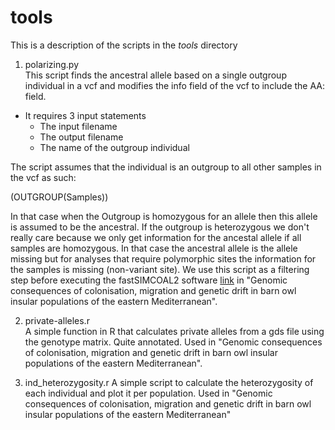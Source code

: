 # tools
This is a description of the scripts in the _tools_ directory  

1. polarizing.py  
This script finds the ancestral allele based on a single outgroup individual in a vcf and modifies the info field of the vcf to include the AA: field.  

* It requires 3 input statements 
    + The input filename
    + The output filename
    + The name of the outgroup individual  
    
The script assumes that the individual is an outgroup to all other samples in the vcf as such:  

(OUTGROUP(Samples))  

In that case when the Outgroup is homozygous for an allele then this allele is assumed to be the ancestral. If the outgroup is heterozygous we don't really care because we only get information for the ancestal allele if all samples are homozygous. In that case the ancestral allele is the allele missing but for analyses that require polymorphic sites the information for the samples is missing (non-variant site). We use this script as a filtering step before executing the fastSIMCOAL2 software [link](http://cmpg.unibe.ch/software/fastsimcoal2/)  in "Genomic consequences of colonisation, migration and genetic drift in barn owl insular populations of the eastern Mediterranean".

2. private-alleles.r  
A simple function in R that calculates private alleles from a gds file using the genotype matrix. Quite annotated. Used in "Genomic consequences of colonisation, migration and genetic drift in barn owl insular populations of the eastern Mediterranean".

3. ind_heterozygosity.r 
A simple script to calculate the heterozygosity of each individual and plot it per population. Used in "Genomic consequences of colonisation, migration and genetic drift in barn owl insular populations of the eastern Mediterranean"

